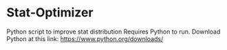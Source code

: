 # Stat-Optimizer
Python script to improve stat distribution
Requires Python to run. 
Download Python at this link: https://www.python.org/downloads/
